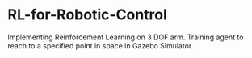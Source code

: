# RL-for-Robotic-Control
Implementing Reinforcement Learning on 3 DOF arm. Training agent to reach to a specified point in space in Gazebo Simulator.
